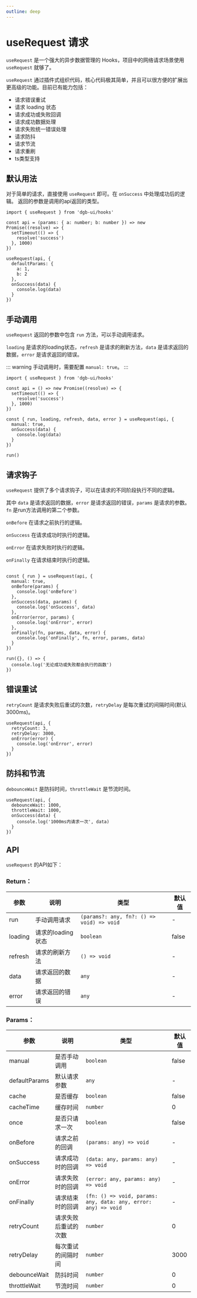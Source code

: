 ```yaml
---
outline: deep
---
```


# useRequest 请求

`useRequest` 是一个强大的异步数据管理的 Hooks，项目中的网络请求场景使用 `useRequest` 就够了。

`useRequest` 通过插件式组织代码，核心代码极其简单，并且可以很方便的扩展出更高级的功能。目前已有能力包括：

- 请求错误重试
- 请求 loading 状态
- 请求成功或失败回调
- 请求成功数据处理
- 请求失败统一错误处理
- 请求防抖
- 请求节流
- 请求重刷
- ts类型支持

## 默认用法

对于简单的请求，直接使用 `useRequest` 即可。在 `onSuccess` 中处理成功后的逻辑。
返回的参数是调用的api返回的类型。

```tsx
import { useRequest } from 'dgb-ui/hooks'

const api = (params: { a: number; b: number }) => new Promise((resolve) => {
  setTimeout(() => {
    resolve('success')
  }, 1000)
})

useRequest(api, {
  defaultParams: {
    a: 1,
    b: 2
  },
  onSuccess(data) {
    console.log(data)
  }
})
```

## 手动调用

`useRequest` 返回的参数中包含 `run` 方法，可以手动调用请求。

`loading` 是请求的loading状态，`refresh` 是请求的刷新方法，`data` 是请求返回的数据，`error` 是请求返回的错误。

::: warning
手动调用时，需要配置 `manual: true`。
:::

```tsx
import { useRequest } from 'dgb-ui/hooks'

const api = () => new Promise((resolve) => {
  setTimeout(() => {
    resolve('success')
  }, 1000)
})

const { run, loading, refresh, data, error } = useRequest(api, {
  manual: true,
  onSuccess(data) {
    console.log(data)
  }
})

run()
```

## 请求钩子

`useRequest` 提供了多个请求钩子，可以在请求的不同阶段执行不同的逻辑。

其中 `data` 是请求返回的数据，`error` 是请求返回的错误，`params` 是请求的参数。 `fn` 是run方法调用的第二个参数。

`onBefore` 在请求之前执行的逻辑。

`onSuccess` 在请求成功时执行的逻辑。

`onError` 在请求失败时执行的逻辑。

`onFinally` 在请求结束时执行的逻辑。

```tsx

const { run } = useRequest(api, {
  manual: true,
  onBefore(params) {
    console.log('onBefore')
  },
  onSuccess(data, params) {
    console.log('onSuccess', data)
  },
  onError(error, params) {
    console.log('onError', error)
  },
  onFinally(fn, params, data, error) {
    console.log('onFinally', fn, error, params, data)
  }
})

run({}, () => {
  console.log('无论成功或失败都会执行的函数')
})
```

## 错误重试

`retryCount` 是请求失败后重试的次数，`retryDelay` 是每次重试的间隔时间(默认3000ms)。

```tsx
useRequest(api, {
  retryCount: 3,
  retryDelay: 3000,
  onError(error) {
    console.log('onError', error)
  }
})
```

## 防抖和节流

`debounceWait` 是防抖时间，`throttleWait` 是节流时间。

```tsx
useRequest(api, {
  debounceWait: 1000,
  throttleWait: 1000,
  onSuccess(data) {
    console.log('1000ms内请求一次', data)
  }
})
```

## API

`useRequest` 的API如下：

### Return：

| 参数 | 说明 | 类型 | 默认值 |
| --- | --- | --- | --- |
| run | 手动调用请求 | `(params?: any, fn?: () => void) => void` | - |
| loading | 请求的loading状态 | `boolean` | false |
| refresh | 请求的刷新方法 | `() => void` | - |
| data | 请求返回的数据 | `any` | - |
| error | 请求返回的错误 | `any` | - |

### Params：

| 参数 | 说明 | 类型 | 默认值 |
| --- | --- | --- | --- |
| manual | 是否手动调用 | `boolean` | false |
| defaultParams | 默认请求参数 | `any` | - |
| cache | 是否缓存 | `boolean` | false |
| cacheTime | 缓存时间 | `number` | 0 |
| once | 是否只请求一次 | `boolean` | false |
| onBefore | 请求之前的回调 | `(params: any) => void` | - |
| onSuccess | 请求成功时的回调 | `(data: any, params: any) => void` | - |
| onError | 请求失败时的回调 | `(error: any, params: any) => void` | - |
| onFinally | 请求结束时的回调 | `(fn: () => void, params: any, data: any, error: any) => void` | - |
| retryCount | 请求失败后重试的次数 | `number` | 0 |
| retryDelay | 每次重试的间隔时间 | `number` | 3000 |
| debounceWait | 防抖时间 | `number` | 0 |
| throttleWait | 节流时间 | `number` | 0 |
